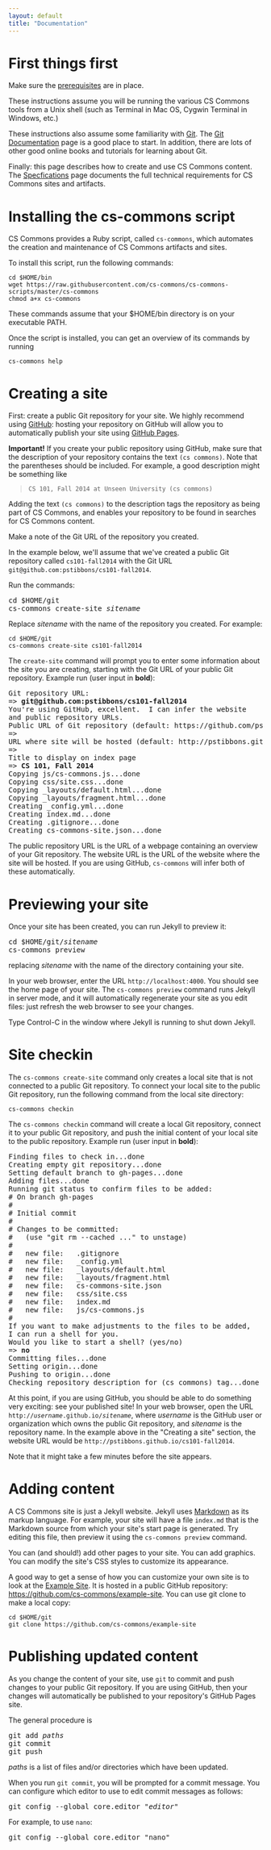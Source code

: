 ```yaml
---
layout: default
title: "Documentation"
---
```


# First things first

Make sure the [prerequisites](prereqs.html) are in place.

These instructions assume you will be running the various CS Commons tools from a Unix shell (such as Terminal in Mac OS, Cygwin Terminal in Windows, etc.)

These instructions also assume some familiarity with [Git](http://git-scm.com).  The [Git Documentation](http://git-scm.com/documentation) page is a good place to start.  In addition, there are lots of other good online books and tutorials for learning about Git.

Finally: this page describes how to create and use CS Commons content.  The [Specfications](specifications.html) page documents the full technical requirements for CS Commons sites and artifacts.

# Installing the cs-commons script

CS Commons provides a Ruby script, called `cs-commons`, which automates the creation and maintenance of CS Commons artifacts and sites.

To install this script, run the following commands:

    cd $HOME/bin
    wget https://raw.githubusercontent.com/cs-commons/cs-commons-scripts/master/cs-commons
    chmod a+x cs-commons

These commands assume that your $HOME/bin directory is on your executable PATH.

Once the script is installed, you can get an overview of its commands by running

    cs-commons help

# Creating a site

First: create a public Git repository for your site.  We highly recommend using [GitHub](https://github.com): hosting your repository on GitHub will allow you to automatically publish your site using [GitHub Pages](https://pages.github.com/).

<div class="callout">
<b>Important!</b> If you create your public repository using GitHub, make sure that the description of your repository contains the text <code>(cs commons)</code>.  Note that the parentheses should be included.  For example, a good description might be something like <blockquote><code>CS 101, Fall 2014 at Unseen University (cs commons)</code></blockquote>  Adding the text <code>(cs commons)</code> to the description tags the repository as being part of CS Commons, and enables your repository to be found in searches for CS Commons content.
</div>

Make a note of the Git URL of the repository you created.

In the example below, we'll assume that we've created a public Git repository called `cs101-fall2014` with the Git URL `git@github.com:pstibbons/cs101-fall2014`.

Run the commands:

<pre>
cd $HOME/git
cs-commons create-site <i>sitename</i>
</pre>

Replace *sitename* with the name of the repository you created.  For example:

    cd $HOME/git
    cs-commons create-site cs101-fall2014

The `create-site` command will prompt you to enter some information about the site you are creating, starting with the Git URL of your public Git repository.  Example run (user input in **bold**):

<pre>
Git repository URL: 
=> <b>git@github.com:pstibbons/cs101-fall2014</b>
You're using GitHub, excellent.  I can infer the website
and public repository URLs.
Public URL of Git repository (default: https://github.com/pstibbons/cs101-fall2014): 
=> 
URL where site will be hosted (default: http://pstibbons.github.io/cs101-fall2014): 
=> 
Title to display on index page
=> <b>CS 101, Fall 2014</b>
Copying js/cs-commons.js...done
Copying css/site.css...done
Copying &#95;layouts/default.html...done
Copying &#95;layouts/fragment.html...done
Creating &#95;config.yml...done
Creating index.md...done
Creating .gitignore...done
Creating cs-commons-site.json...done
</pre>

The public repository URL is the URL of a webpage containing an overview of your Git repository.  The website URL is the URL of the website where the site will be hosted.  If you are using GitHub, `cs-commons` will infer both of these automatically.

# Previewing your site

Once your site has been created, you can run Jekyll to preview it:

<pre>
cd $HOME/git/<i>sitename</i>
cs-commons preview
</pre>

replacing *sitename* with the name of the directory containing your site.

In your web browser, enter the URL `http://localhost:4000`.  You should see the home page of your site.  The `cs-commons preview` command runs Jekyll in server mode, and it will automatically regenerate your site as you edit files: just refresh the web browser to see your changes.

Type Control-C in the window where Jekyll is running to shut down Jekyll.

# Site checkin

The `cs-commons create-site` command only creates a local site that is not connected to a public Git repository.  To connect your local site to the public Git repository, run the following command from the local site directory:

    cs-commons checkin

The `cs-commons checkin` command will create a local Git repository, connect it to your public Git repository, and push the initial content of your local site to the public repository.  Example run (user input in **bold**):

<pre>
Finding files to check in...done
Creating empty git repository...done
Setting default branch to gh-pages...done
Adding files...done
Running git status to confirm files to be added:
# On branch gh-pages
#
# Initial commit
#
# Changes to be committed:
#   (use "git rm --cached <file>..." to unstage)
#
#	new file:   .gitignore
#	new file:   _config.yml
#	new file:   _layouts/default.html
#	new file:   _layouts/fragment.html
#	new file:   cs-commons-site.json
#	new file:   css/site.css
#	new file:   index.md
#	new file:   js/cs-commons.js
#
If you want to make adjustments to the files to be added,
I can run a shell for you.
Would you like to start a shell? (yes/no) 
=> <b>no</b>
Committing files...done
Setting origin...done
Pushing to origin...done
Checking repository description for (cs commons) tag...done
</pre>

At this point, if you are using GitHub, you should be able to do something very exciting: see your published site!  In your web browser, open the URL <code>http://<i>username</i>.github.io/<i>sitename</i></code>, where *username* is the GitHub user or organization which owns the public Git repository, and *sitename* is the repository name.  In the example above in the "Creating a site" section, the website URL would be `http://pstibbons.github.io/cs101-fall2014`.

Note that it might take a few minutes before the site appears.

# Adding content

A CS Commons site is just a Jekyll website.  Jekyll uses [Markdown](http://daringfireball.net/projects/markdown/) as its markup language.  For example, your site will have a file `index.md` that is the Markdown source from which your site's start page is generated.  Try editing this file, then preview it using the `cs-commons preview` command.

You can (and should!) add other pages to your site.  You can add graphics.  You can modify the site's CSS styles to customize its appearance.

A good way to get a sense of how you can customize your own site is to look at the [Example Site](http://cs-commons.github.io/example-site).  It is hosted in a public GitHub repository: <https://github.com/cs-commons/example-site>.  You can use git clone to make a local copy:

    cd $HOME/git
    git clone https://github.com/cs-commons/example-site

# Publishing updated content

As you change the content of your site, use `git` to commit and push changes to your public Git repository.  If you are using GitHub, then your changes will automatically be published to your repository's GitHub Pages site.

The general procedure is

<pre>
git add <i>paths</i>
git commit
git push
</pre>

*paths* is a list of files and/or directories which have been updated.

When you run `git commit`, you will be prompted for a commit message.  You can configure which editor to use to edit commit messages as follows:

<pre>git config --global core.editor "<i>editor</i>"</pre>

For example, to use `nano`:

<pre>git config --global core.editor "nano"</pre>

<!-- vim:set wrap: ­-->
<!-- vim:set linebreak: -->
<!-- vim:set nolist: -->
